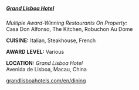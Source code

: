 <h5><a href="https://www.grandlisboahotels.com/en/dining" target="_blank">Grand Lisboa Hotel</a></h5>

<p class="mt-0"><em class="text-purple">Multiple Award-Winning Restaurants On Property:</em><br>
Casa Don Alfonso, The Kitchen, Robuchon Au Dome</p>

**CUISINE:** Italian, Steakhouse, French

**AWARD LEVEL:** Various

**LOCATION:** *Grand Lisboa Hotel*<br>
Avenida de Lisboa, Macau, China

<a href="https://www.grandlisboahotels.com/en/dining" target="_blank">grandlisboahotels.com/en/dining</a>
